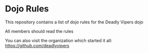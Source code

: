 Dojo Rules
==========

This repository contains a list of dojo rules for the Deadly Vipers dojo

All members should read the rules

You can also visit the organization which started it all:
https://github.com/deadlyvipers

